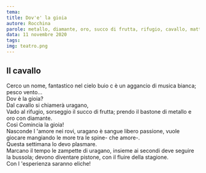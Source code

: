 ```yaml
---
tema:
title: Dov'e' la gioia
autore: Rocchina
parole: metallo, diamante, oro, succo di frutta, rifugio, cavallo, mattino, uragano
data: 11 novembre 2020
tags: 
img: teatro.png
---
```

## Il cavallo

Cerco un  nome, fantastico nel cielo buio c è un aggancio di musica  bianca; pesco vento...  
Dov è  la gioia?  
Dal cavallo si chiamerà uragano,  
Vado al rifugio, sorseggio il succo di  frutta; prendo il bastone di metallo e oro con diamante.   
Cosi Comincia la  gioia!  
Nasconde l 'amore nei  rovi, uragano è sangue libero passione, vuole giocare mangiando le more tra le   spine- che amore-.  
Questa settimana  lo devo plasmare.  
Marcano il tempo le zampette di uragano, insieme ai secondi deve seguire la bussola; devono diventare  pistone, con il fluire della stagione.  
Con l 'esperienza saranno eliche!   
